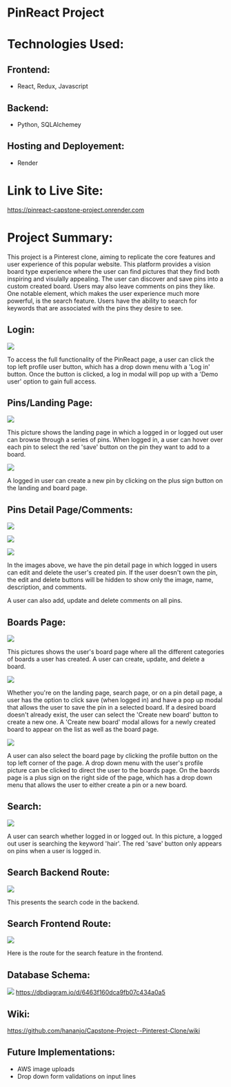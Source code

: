 # PinReact Project

# Technologies Used:

## Frontend:

- React, Redux, Javascript

## Backend:

- Python, SQLAlchemey

## Hosting and Deployement:

- Render

# Link to Live Site:

https://pinreact-capstone-project.onrender.com

# Project Summary:

This project is a Pinterest clone, aiming to replicate the core features and user experience of this popular website. This platform provides a vision board type experience where the user can find pictures that they find both inspiring and visulally appealing. The user can discover and save pins into a custom created board. Users may also leave comments on pins they like. One notable element, which makes the user experience much more powerful, is the search feature. Users have the ability to search for keywords that are associated with the pins they desire to see.

## Login:

![](https://res.cloudinary.com/dwphwqyrn/image/upload/v1690313418/Screen_Shot_2023-07-25_at_12.28.04_PM_bixync.png)

To access the full functionality of the PinReact page, a user can click the top left profile user button, which has a drop down menu with a 'Log in' button. Once the button is clicked, a log in modal will pop up with a 'Demo user' option to gain full access.

## Pins/Landing Page:

![](https://res.cloudinary.com/dwphwqyrn/image/upload/v1686592123/Screen_Shot_2023-06-12_at_10.46.04_AM_qpmlct.png)

This picture shows the landing page in which a logged in or logged out user can browse through a series of pins. When logged in, a user can hover over each pin to select the red 'save' button on the pin they want to add to a board.

![](https://res.cloudinary.com/dwphwqyrn/image/upload/v1690242058/Screen_Shot_2023-07-24_at_4.36.53_PM_ep0sue.png)

A logged in user can create a new pin by clicking on the plus sign button on the landing and board page.

## Pins Detail Page/Comments:

![](https://res.cloudinary.com/dwphwqyrn/image/upload/v1690242056/Screen_Shot_2023-07-24_at_4.37.29_PM_aonhy2.png)

![](https://res.cloudinary.com/dwphwqyrn/image/upload/v1690242056/Screen_Shot_2023-07-24_at_4.38.16_PM_ijuisi.png)

![](https://res.cloudinary.com/dwphwqyrn/image/upload/v1690242059/Screen_Shot_2023-07-24_at_4.38.40_PM_caesuu.png)

In the images above, we have the pin detail page in which logged in users can edit and delete the user's created pin. If the user doesn't own the pin, the edit and delete buttons will be hidden to show only the image, name, description, and comments.

A user can also add, update and delete comments on all pins.

## Boards Page:

![](https://res.cloudinary.com/dwphwqyrn/image/upload/v1686592115/Screen_Shot_2023-06-12_at_10.46.26_AM_n5jaqi.png)

This pictures shows the user's board page where all the different categories of boards a user has created. A user can create, update, and delete a board.

![](https://res.cloudinary.com/dwphwqyrn/image/upload/v1690242061/Screen_Shot_2023-07-24_at_4.35.48_PM_qfkd3n.png)

Whether you're on the landing page, search page, or on a pin detail page, a user has the option to click save (when logged in) and have a pop up modal that allows the user to save the pin in a selected board. If a desired board doesn't already exist, the user can select the 'Create new board' button to create a new one. A 'Create new board' modal allows for a newly created board to appear on the list as well as the board page.

![](https://res.cloudinary.com/dwphwqyrn/image/upload/v1690242060/Screen_Shot_2023-07-24_at_4.36.21_PM_xdeyuc.png)

A user can also select the board page by clicking the profile button on the top left corner of the page. A drop down menu with the user's profile picture can be clicked to direct the user to the boards page. On the baords page is a plus sign on the right side of the page, which has a drop down menu that allows the user to either create a pin or a new board.

## Search:

![](https://res.cloudinary.com/dwphwqyrn/image/upload/v1690242063/Screen_Shot_2023-07-24_at_4.30.27_PM_rhmmdf.png)

A user can search whether logged in or logged out. In this picture, a logged out user is searching the keyword 'hair'. The red 'save' button only appears on pins when a user is logged in.

## Search Backend Route:

![](https://res.cloudinary.com/dwphwqyrn/image/upload/v1686592264/Screen_Shot_2023-06-12_at_10.50.24_AM_dcln8w.png)

This presents the search code in the backend.

## Search Frontend Route:

![](https://res.cloudinary.com/dwphwqyrn/image/upload/v1686592114/Screen_Shot_2023-06-12_at_10.48.12_AM_exxh5l.png)

Here is the route for the search feature in the frontend.

## Database Schema:

![](https://res.cloudinary.com/dwphwqyrn/image/upload/v1686421128/Screen_Shot_2023-06-10_at_11.18.23_AM_p97nwo.png)
https://dbdiagram.io/d/6463f160dca9fb07c434a0a5

## Wiki:

https://github.com/hananjo/Capstone-Project--Pinterest-Clone/wiki

## Future Implementations:

- AWS image uploads
- Drop down form validations on input lines
